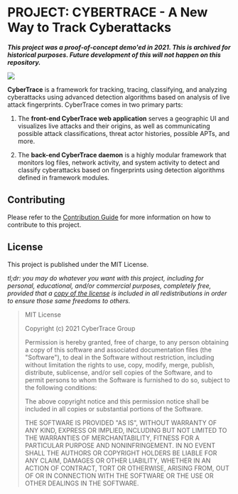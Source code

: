# PROJECT: CYBERTRACE - A New Way to Track Cyberattacks

***This project was a proof-of-concept demo'ed in 2021. This is archived for historical purposes. Future development of this will not happen on this repository.***

![](./promo/CyberTrace.png)

**CyberTrace** is a framework for tracking, tracing, classifying, and analyzing cyberattacks using advanced detection algorithms based on analysis of live attack fingerprints. CyberTrace comes in two primary parts:

1. The **front-end CyberTrace web application** serves a geographic UI and visualizes live attacks and their origins, as well as communicating possible attack classifications, threat actor histories, possible APTs, and more.

2. The **back-end CyberTrace daemon** is a highly modular framework that monitors log files, network activity, and system activity to detect and classify cyberattacks based on fingerprints using detection algorithms defined in framework modules.

## Contributing

Please refer to the [Contribution Guide](https://github.com/shawnduong/CyberTrace/wiki/Contribution-Guide) for more information on how to contribute to this project.

## License

This project is published under the MIT License.

*tl;dr: you may do whatever you want with this project, including for personal, educational, and/or commercial purposes, completely free, provided that a [copy of the license](./LICENSE) is included in all redistributions in order to ensure those same freedoms to others.*

> MIT License
> 
> Copyright (c) 2021 CyberTrace Group
>
> Permission is hereby granted, free of charge, to any person obtaining a copy of this software and associated documentation files (the "Software"), to deal in the Software without restriction, including without limitation the rights to use, copy, modify, merge, publish, distribute, sublicense, and/or sell copies of the Software, and to permit persons to whom the Software is furnished to do so, subject to the following conditions:
> 
> The above copyright notice and this permission notice shall be included in all copies or substantial portions of the Software.
>
> THE SOFTWARE IS PROVIDED "AS IS", WITHOUT WARRANTY OF ANY KIND, EXPRESS OR IMPLIED, INCLUDING BUT NOT LIMITED TO THE WARRANTIES OF MERCHANTABILITY, FITNESS FOR A PARTICULAR PURPOSE AND NONINFRINGEMENT. IN NO EVENT SHALL THE AUTHORS OR COPYRIGHT HOLDERS BE LIABLE FOR ANY CLAIM, DAMAGES OR OTHER LIABILITY, WHETHER IN AN ACTION OF CONTRACT, TORT OR OTHERWISE, ARISING FROM, OUT OF OR IN CONNECTION WITH THE SOFTWARE OR THE USE OR OTHER DEALINGS IN THE SOFTWARE.
